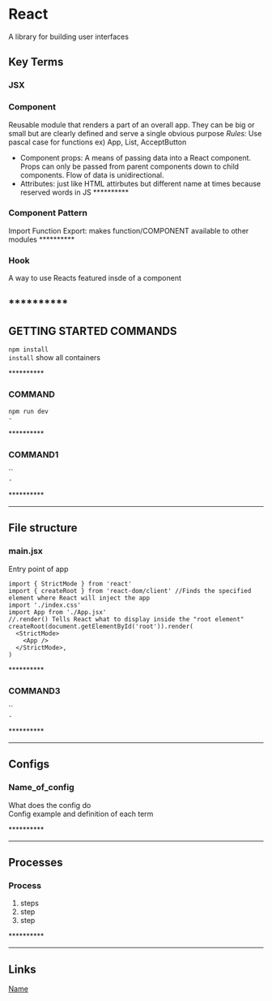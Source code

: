 # React

A library for building user interfaces

## Key Terms

### JSX
 
### Component
Reusable module that renders a part of an overall app. They can be big or small but are clearly defined and serve a single obvious purpose
*Rules:* Use pascal case for functions ex) App, List, AcceptButton

- Component props: A means of passing data into a React component. Props can only be passed from parent components down to child components. Flow of data is unidirectional.
- Attributes: just like HTML attirbutes but different name at times because reserved words in JS
\*\*\*\*\*\*\*\*\*\*


### Component Pattern

Import
Function
Export: makes function/COMPONENT available to other modules
\*\*\*\*\*\*\*\*\*\*

### Hook

A way to use Reacts featured insde of a component

\*\*\*\*\*\*\*\*\*\*
---

## GETTING STARTED COMMANDS


`npm install`  
`install` show all containers

\*\*\*\*\*\*\*\*\*\*

### COMMAND

`npm run dev`  
`-`

\*\*\*\*\*\*\*\*\*\*

### COMMAND1

``  
`-`

\*\*\*\*\*\*\*\*\*\*

---

## File structure

### main.jsx
 Entry point of app 

```
import { StrictMode } from 'react'
import { createRoot } from 'react-dom/client' //Finds the specified element where React will inject the app
import './index.css'
import App from './App.jsx'
//.render() Tells React what to display inside the "root element"
createRoot(document.getElementById('root')).render(
  <StrictMode>
    <App />
  </StrictMode>,
)

```

\*\*\*\*\*\*\*\*\*\*

### COMMAND3

``  
`-`

\*\*\*\*\*\*\*\*\*\*

---

## Configs

### Name_of_config

What does the config do  
Config example and definition of each term

\*\*\*\*\*\*\*\*\*\*

---

## Processes

### Process

1. steps
2. step
3. step

\*\*\*\*\*\*\*\*\*\*

---

## Links

[Name](link)  
